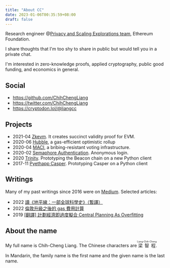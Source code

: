 ```yaml
---
title: "About CC"
date: 2023-01-06T00:35:59+08:00
draft: false
---
```


Research engineer @[Privacy and Scaling Explorations team](https://appliedzkp.org/), Ethereum Foundation.

I share thoughts that I'm too shy to share in public but would tell you in a private chat.

I'm interested in zero-knowledge proofs, applied cryptography, public good funding, and economics in general.

## Social

- https://github.com/ChihChengLiang
- https://twitter.com/ChihChengLiang
- https://cryptodon.lol/@liangcc

## Projects

- 2021-04 [Zkevm](https://github.com/privacy-scaling-explorations/zkevm-circuits). It creates succinct validity proof for EVM.
- 2020-06 [Hubble](https://github.com/thehubbleproject/hubble-contracts/), a gas-efficient optimistic rollup
- 2020-04 [MACI](https://github.com/privacy-scaling-explorations/maci/), a bribing-resistant voting infrastructure.
- 2020-02 [Semaphore Authentication](https://github.com/ChihChengLiang/semaphore_auth). Anonymous login.
- 2020 [Trinity](https://github.com/ethereum/trinity). Prototyping the Beacon chain on a new Python client
- 2017-11 [Pyethapp Casper](https://github.com/karlfloersch/pyethereum). Prototyping Casper on a Python client

## Writings

Many of my past writings since 2016 were on [Medium](https://medium.com/@chihchengliang). Selected articles:

- 2022 [讀《地平線：一部全球科學史》（暫譯）](https://medium.com/@chihchengliang/horizons-book-7465e3e43ee3)
- 2022 [倫敦升級之後的 gas 費用計算](https://medium.com/taipei-ethereum-meetup/eip-1559-tx-fee-232576cc11dc)
- 2019 [[翻譯] 計劃經濟即過度擬合 Central Planning As Overfitting](https://medium.com/@chihchengliang/%E8%A8%88%E5%8A%83%E7%B6%93%E6%BF%9F%E5%8D%B3%E9%81%8E%E5%BA%A6%E6%93%AC%E5%90%88-34644d42938e)

## About the name

My full name is Chih-Cheng Liang. The Chinese characters are <ruby><rb>梁智程</rb><rt>Liang-Chih-Cheng</rt></ruby>.

In Mandarin, the family name is the first name and the given name is the last name.
